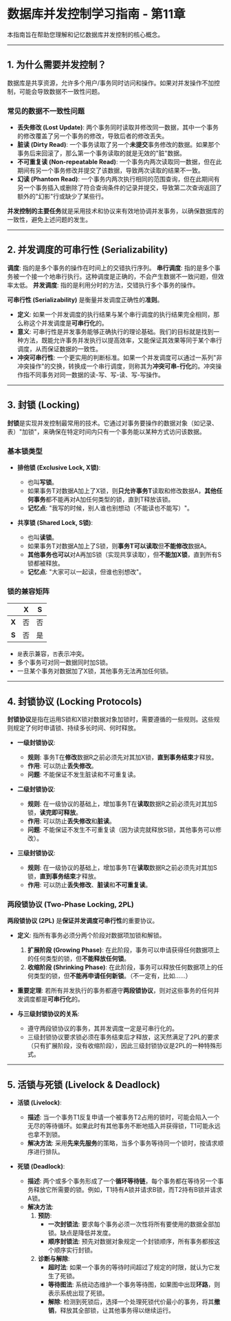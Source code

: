 # 数据库并发控制学习指南 - 第11章

本指南旨在帮助您理解和记忆数据库并发控制的核心概念。

---

## 1. 为什么需要并发控制？

数据库是共享资源，允许多个用户/事务同时访问和操作。如果对并发操作不加控制，可能会导致数据不一致性问题。

### 常见的数据不一致性问题

*   **丢失修改 (Lost Update)**: 两个事务同时读取并修改同一数据，其中一个事务的修改覆盖了另一个事务的修改，导致后者的修改丢失。
*   **脏读 (Dirty Read)**: 一个事务读取了另一个**未提交**事务修改的数据。如果那个事务后来回滚了，那么第一个事务读取的就是无效的"脏"数据。
*   **不可重复读 (Non-repeatable Read)**: 一个事务内两次读取同一数据，但在此期间有另一个事务修改并提交了该数据，导致两次读取的结果不一致。
*   **幻读 (Phantom Read)**: 一个事务内两次执行相同的范围查询，但在此期间有另一个事务插入或删除了符合查询条件的记录并提交，导致第二次查询返回了额外的"幻影"行或缺少了某些行。

**并发控制的主要任务**就是采用技术和协议来有效地协调并发事务，以确保数据库的一致性，避免上述问题的发生。

---

## 2. 并发调度的可串行性 (Serializability)

**调度**: 指的是多个事务的操作在时间上的交错执行序列。
**串行调度**: 指的是多个事务被一个接一个地串行执行。这种调度是正确的，不会产生数据不一致问题，但效率太低。
**并发调度**: 指的是利用分时的方法，交错执行多个事务的操作。

**可串行性 (Serializability)** 是衡量并发调度正确性的**准则**。

*   **定义**: 如果一个并发调度的执行结果与某个串行调度的执行结果完全相同，那么称这个并发调度是**可串行化**的。
*   **意义**: 可串行性是并发事务能够正确执行的理论基础。我们的目标就是找到一种方法，既能允许事务并发执行以提高效率，又能保证其效果等同于某个串行调度，从而保证数据的一致性。
*   **冲突可串行性**: 一个更实用的判断标准。如果一个并发调度可以通过一系列"非冲突操作"的交换，转换成一个串行调度，则称其为**冲突可串-行化**的。冲突操作指不同事务对同一数据的读-写、写-读、写-写操作。

---

## 3. 封锁 (Locking)

**封锁**是实现并发控制最常用的技术。它通过对事务要操作的数据对象（如记录、表）"加锁"，来确保在特定时间内只有一个事务能以某种方式访问该数据。

### 基本锁类型

*   **排他锁 (Exclusive Lock, X锁)**:
    *   也叫**写锁**。
    *   如果事务T对数据A加上了X锁，则**只允许事务T**读取和修改数据A，**其他任何事务**都不能再对A加任何类型的锁，直到T释放该锁。
    *   **记忆点**: "我写的时候，别人谁也别想动（不能读也不能写）"。

*   **共享锁 (Shared Lock, S锁)**:
    *   也叫**读锁**。
    *   如果事务T对数据A加上了S锁，则**事务T可以读取**但**不能修改**数据A。
    *   **其他事务也可以**对A再加S锁（实现共享读取），但**不能加X锁**，直到所有S锁都被释放。
    *   **记忆点**: "大家可以一起读，但谁也别想改"。

### 锁的兼容矩阵

|       |   X   |   S   |
| :---: | :---: | :---: |
| **X** |  否   |  否   |
| **S** |  否   |  是   |

*   `是`表示兼容，`否`表示冲突。
*   多个事务可对同一数据同时加S锁。
*   一旦某个事务对数据加了X锁，其他事务无法再加任何锁。

---

## 4. 封锁协议 (Locking Protocols)

**封锁协议**是指在运用S锁和X锁对数据对象加锁时，需要遵循的一些规则。这些规则规定了何时申请锁、持续多长时间、何时释放。

*   **一级封锁协议**:
    *   **规则**: 事务T在**修改**数据R之前必须先对其加X锁，**直到事务结束**才释放。
    *   **作用**: 可以防止**丢失修改**。
    *   **问题**: 不能保证不发生脏读和不可重复读。

*   **二级封锁协议**:
    *   **规则**: 在一级协议的基础上，增加事务T在**读取**数据R之前必须先对其加S锁，**读完即可释放**。
    *   **作用**: 可以防止**丢失修改**和**脏读**。
    *   **问题**: 不能保证不发生不可重复读（因为读完就释放S锁，其他事务可以修改）。

*   **三级封锁协议**:
    *   **规则**: 在一级协议的基础上，增加事务T在**读取**数据R之前必须先对其加S锁，**直到事务结束**才释放。
    *   **作用**: 可以防止**丢失修改**、**脏读**和**不可重复读**。

### 两段锁协议 (Two-Phase Locking, 2PL)

**两段锁协议 (2PL)** 是**保证并发调度可串行性**的重要协议。

*   **定义**: 指所有事务必须分两个阶段对数据项加锁和解锁。
    1.  **扩展阶段 (Growing Phase)**: 在此阶段，事务可以申请获得任何数据项上的任何类型的锁，但**不能释放任何锁**。
    2.  **收缩阶段 (Shrinking Phase)**: 在此阶段，事务可以释放任何数据项上的任何类型的锁，但**不能再申请任何新锁**。（不一定有，比如……）

*   **重要定理**: 若所有并发执行的事务都遵守**两段锁协议**，则对这些事务的任何并发调度都是**可串行化**的。

*   **与三级封锁协议的关系**:
    *   遵守两段锁协议的事务，其并发调度一定是可串行化的。
    *   三级封锁协议要求锁必须在事务结束后才释放，这天然满足了2PL的要求（只有扩展阶段，没有收缩阶段），因此三级封锁协议是2PL的一种特殊形式。

---

## 5. 活锁与死锁 (Livelock & Deadlock)

*   **活锁 (Livelock)**:
    *   **描述**: 当一个事务T1反复申请一个被事务T2占用的锁时，可能会陷入一个无尽的等待循环。如果此时有其他事务不断地插入并获得锁，T1可能永远也拿不到锁。
    *   **解决方法**: 采用**先来先服务**的策略，当多个事务等待同一个锁时，按请求顺序进行排队。

*   **死锁 (Deadlock)**:
    *   **描述**: 两个或多个事务形成了一个**循环等待链**，每个事务都在等待另一个事务释放它所需要的锁。例如，T1持有A锁并请求B锁，而T2持有B锁并请求A锁。
    *   **解决方法**:
        1.  **预防**:
            *   **一次封锁法**: 要求每个事务必须一次性将所有要使用的数据全部加锁。缺点是降低并发度。
            *   **顺序封锁法**: 预先对数据对象规定一个封锁顺序，所有事务都按这个顺序实行封锁。
        2.  **诊断与解除**:
            *   **超时法**: 如果一个事务的等待时间超过了规定的时限，就认为它发生了死锁。
            *   **等待图法**: 系统动态维护一个事务等待图，如果图中出现**环路**，则表示系统出现了死锁。
            *   **解除**: 检测到死锁后，选择一个处理死锁代价最小的事务，将其**撤销**，释放其全部锁，让其他事务得以继续运行。 